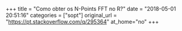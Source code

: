 +++
title = "Como obter os N-Points FFT no R?"
date = "2018-05-01 20:51:16"
categories = ["sopt"]
original_url = "https://pt.stackoverflow.com/q/295364"
at_home="no"
+++

